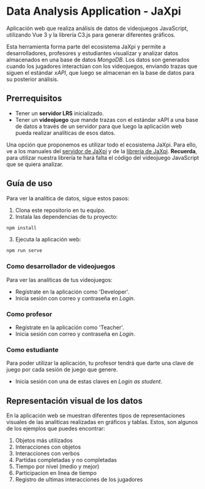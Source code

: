 # Data Analysis Application - JaXpi
Aplicación web que realiza análisis de datos de videojuegos JavaScript, utilizando Vue 3 y la librería C3.js para generar diferentes gráficos.

Esta herramienta forma parte del ecosistema JaXpi y permite a desarrolladores, profesores y estudiantes visualizar y analizar datos almacenados en una base de datos *MongoDB*. Los datos son generados cuando los jugadores interactúan con los videojuegos, enviando trazas que siguen el estándar *xAPI*, que luego se almacenan en la base de datos para su posterior análisis.

## Prerrequisitos
- Tener un **servidor LRS** inicializado.  
- Tener un **videojuego** que mande trazas con el estándar xAPI a una base de datos a través de un servidor para que luego la aplicación web pueda realizar analíticas de esos datos.

Una opción que proponemos es utilizar todo el ecosistema JaXpi. Para ello, ve a los manuales del [servidor de JaXpi](https://github.com/UCM-FDI-JaXpi/server) y de la [librería de JaXpi](https://github.com/UCM-FDI-JaXpi/lib).
**Recuerda**, para utilizar nuestra librería te hará falta el código del videojuego JavaScript que se quiera analizar.

## Guía de uso 
Para ver la analítica de datos, sigue estos pasos:

1. Clona este repositorio en tu equipo.
2. Instala las dependencias de tu proyecto:
```bash
npm install
```
3. Ejecuta la aplicación web:
```bash
npm run serve
```
### Como desarrollador de videojuegos
Para ver las analíticas de tus videojuegos:
- Regístrate en la aplicación como 'Developer'.
- Inicia sesión con correo y contraseña en *Login*.
  
### Como profesor
- Regístrate en la aplicación como 'Teacher'.
- Inicia sesión con correo y contraseña en *Login*.
  
### Como estudiante
Para poder utilizar la aplicación, tu profesor tendrá que darte una clave de juego por cada sesión de juego que genere.
- Inicia sesión con una de estas claves en *Login as student*.

## Representación visual de los datos
En la aplicación web se muestran diferentes tipos de representaciones visuales de las analiticas realizadas en gráficos y tablas. Estos, son algunos de los ejemplos que puedes encontrar:
1. Objetos más utilizados
2. Interacciones con objetos
3. Interacciones con verbos
4. Partidas completadas y no completadas
5. Tiempo por nivel (medio y mejor)
6. Participacion en linea de tiempo
7. Registro de ultimas interacciones de los jugadores
